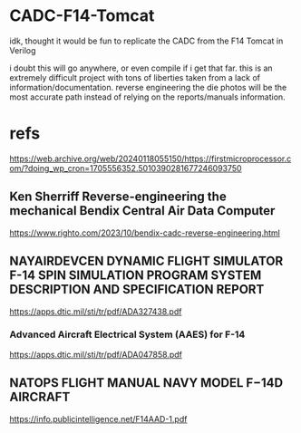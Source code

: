 # CADC-F14-Tomcat

idk, thought it would be fun to replicate the CADC from the F14 Tomcat in Verilog

i doubt this will go anywhere, or even compile if i get that far. 
this is an extremely difficult project with tons of liberties taken from a lack of information/documentation.
reverse engineering the die photos will be the most accurate path instead of relying on the reports/manuals information.

# refs
  https://web.archive.org/web/20240118055150/https://firstmicroprocessor.com/?doing_wp_cron=1705556352.5010390281677246093750
## Ken Sherriff Reverse-engineering the mechanical Bendix Central Air Data Computer
  https://www.righto.com/2023/10/bendix-cadc-reverse-engineering.html
## NAYAIRDEVCEN DYNAMIC FLIGHT SIMULATOR F-14 SPIN SIMULATION PROGRAM SYSTEM DESCRIPTION AND SPECIFICATION REPORT
  https://apps.dtic.mil/sti/tr/pdf/ADA327438.pdf
### Advanced Aircraft Electrical System (AAES) for F-14
  https://apps.dtic.mil/sti/tr/pdf/ADA047858.pdf
## NATOPS FLIGHT MANUAL NAVY MODEL F−14D AIRCRAFT
  https://info.publicintelligence.net/F14AAD-1.pdf
